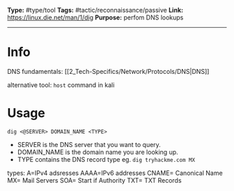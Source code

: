 **Type:** #type/tool
**Tags:**  #tactic/reconnaissance/passive 
**Link:** https://linux.die.net/man/1/dig
**Purpose:** perfom DNS lookups 

---
# Info
DNS fundamentals: [[2_Tech-Specifics/Network/Protocols/DNS|DNS]]

alternative tool: `host` command in kali 
# Usage
`dig <@SERVER> DOMAIN_NAME <TYPE>`
-   SERVER is the DNS server that you want to query.
-   DOMAIN_NAME is the domain name you are looking up.
-   TYPE contains the DNS record type
eg. `dig tryhackme.com MX` 

types:
A=IPv4 adsresses
AAAA=IPv6 addresses
CNAME= Canonical Name
MX= Mail Servers
SOA= Start if Authority
TXT= TXT Records

